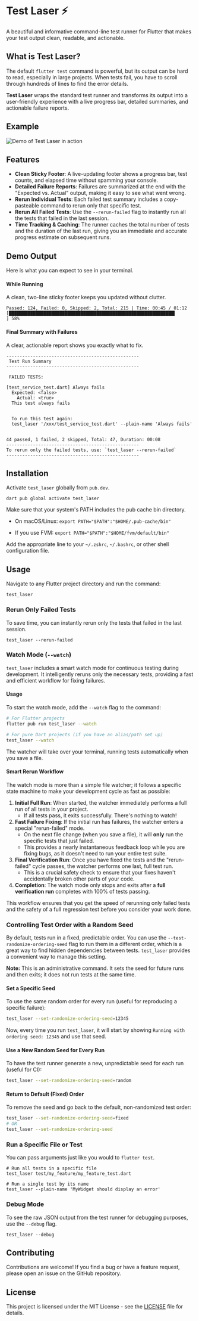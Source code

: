 # Test Laser ⚡️

A beautiful and informative command-line test runner for Flutter that makes your test output clean, readable, and actionable.

## What is Test Laser?

The default `flutter test` command is powerful, but its output can be hard to read, especially in large projects. When tests fail, you have to scroll through hundreds of lines to find the error details.

**Test Laser** wraps the standard test runner and transforms its output into a user-friendly experience with a live progress bar, detailed summaries, and actionable failure reports.

## Example

![Demo of Test Laser in action](https://raw.githubusercontent.com/bassiuz/test_laser/main/assets/example.gif)

## Features

  * **Clean Sticky Footer**: A live-updating footer shows a progress bar, test counts, and elapsed time without spamming your console.
  * **Detailed Failure Reports**: Failures are summarized at the end with the "Expected vs. Actual" output, making it easy to see what went wrong.
  * **Rerun Individual Tests**: Each failed test summary includes a copy-pasteable command to rerun only that specific test.
  * **Rerun All Failed Tests**: Use the `--rerun-failed` flag to instantly run all the tests that failed in the last session.
  * **Time Tracking & Caching**: The runner caches the total number of tests and the duration of the last run, giving you an immediate and accurate progress estimate on subsequent runs.

## Demo Output

Here is what you can expect to see in your terminal.

#### While Running

A clean, two-line sticky footer keeps you updated without clutter.

```
Passed: 124, Failed: 0, Skipped: 2, Total: 215 | Time: 00:45 / 01:12
[██████████████████████████████████████████████████████████████▍          ] 58%
```

#### Final Summary with Failures

A clear, actionable report shows you exactly what to fix.

```
--------------------------------------------------
 Test Run Summary 
--------------------------------------------------

 FAILED TESTS: 

[test_service_test.dart] Always fails
  Expected: <false>
    Actual: <true>
  This test always fails
  

  To run this test again:
  test_laser '/xxx/test_service_test.dart' --plain-name 'Always fails'


44 passed, 1 failed, 2 skipped, Total: 47, Duration: 00:08
--------------------------------------------------
To rerun only the failed tests, use: `test_laser --rerun-failed`
--------------------------------------------------
```

## Installation

Activate `test_laser` globally from `pub.dev`.

```
dart pub global activate test_laser
```

Make sure that your system's PATH includes the pub cache bin directory.

* On macOS/Linux: `export PATH="$PATH":"$HOME/.pub-cache/bin"`

* If you use FVM: `export PATH="$PATH":"$HOME/fvm/default/bin"`

Add the appropriate line to your `~/.zshrc`, `~/.bashrc`, or other shell configuration file.

## Usage

Navigate to any Flutter project directory and run the command:

```
test_laser
```

### Rerun Only Failed Tests

To save time, you can instantly rerun only the tests that failed in the last session.

```
test_laser --rerun-failed
```

### Watch Mode (`--watch`)

`test_laser` includes a smart watch mode for continuous testing during development. It intelligently reruns only the necessary tests, providing a fast and efficient workflow for fixing failures.

#### Usage

To start the watch mode, add the `--watch` flag to the command:

```bash
# For Flutter projects
flutter pub run test_laser --watch

# For pure Dart projects (if you have an alias/path set up)
test_laser --watch
```

The watcher will take over your terminal, running tests automatically when you save a file.

#### Smart Rerun Workflow

The watch mode is more than a simple file watcher; it follows a specific state machine to make your development cycle as fast as possible:

1.  **Initial Full Run**: When started, the watcher immediately performs a full run of all tests in your project.
      * If all tests pass, it exits successfully. There's nothing to watch\!
2.  **Fast Failure Fixing**: If the initial run has failures, the watcher enters a special "rerun-failed" mode.
      * On the next file change (when you save a file), it will **only** run the specific tests that just failed.
      * This provides a nearly instantaneous feedback loop while you are fixing bugs, as it doesn't need to run your entire test suite.
3.  **Final Verification Run**: Once you have fixed the tests and the "rerun-failed" cycle passes, the watcher performs one last, full test run.
      * This is a crucial safety check to ensure that your fixes haven't accidentally broken other parts of your code.
4.  **Completion**: The watch mode only stops and exits after a **full verification run** completes with 100% of tests passing.

This workflow ensures that you get the speed of rerunning only failed tests and the safety of a full regression test before you consider your work done.

### Controlling Test Order with a Random Seed

By default, tests run in a fixed, predictable order. You can use the `--test-randomize-ordering-seed` flag to run them in a different order, which is a great way to find hidden dependencies between tests. `test_laser` provides a convenient way to manage this setting.

**Note:** This is an administrative command. It sets the seed for future runs and then exits; it does not run tests at the same time.

#### Set a Specific Seed

To use the same random order for every run (useful for reproducing a specific failure):

```bash
test_laser --set-randomize-ordering-seed=12345
```

Now, every time you run `test_laser`, it will start by showing `Running with ordering seed: 12345` and use that seed.

#### Use a New Random Seed for Every Run

To have the test runner generate a new, unpredictable seed for each run (useful for CI):

```bash
test_laser --set-randomize-ordering-seed=random
```

#### Return to Default (Fixed) Order

To remove the seed and go back to the default, non-randomized test order:

```bash
test_laser --set-randomize-ordering-seed=fixed
# OR
test_laser --set-randomize-ordering-seed
```

### Run a Specific File or Test

You can pass arguments just like you would to `flutter test`.

```
# Run all tests in a specific file
test_laser test/my_feature/my_feature_test.dart

# Run a single test by its name
test_laser --plain-name 'MyWidget should display an error'
```

### Debug Mode

To see the raw JSON output from the test runner for debugging purposes, use the `--debug` flag.

```
test_laser --debug
```

## Contributing

Contributions are welcome! If you find a bug or have a feature request, please open an issue on the GitHub repository.

## License

This project is licensed under the MIT License - see the [LICENSE](LICENSE) file for details.